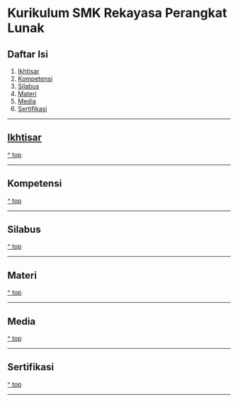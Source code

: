 <h1>Kurikulum SMK Rekayasa Perangkat Lunak</h1>

<h2 id="daftar-isi">Daftar Isi</h2>

<ol>
  <li><a href="#ikhtisar" title="Ikhtisar">Ikhtisar</li>
  <li><a href="#kompetensi" title="Kompetensi">Kompetensi</li>
  <li><a href="#silabus" title="Silabus">Silabus</li>
  <li><a href="#materi" title="Materi">Materi</li>
  <li><a href="#media" title="Materi">Media</li>
  <li><a href="#sertifikasi" title="Sertifikasi">Sertifikasi</li>
</ol>

<hr>

<h2 id="Ikhtisar">Ikhtisar</h2>

<a href="#daftar-isi" title="^ top">^ top</a>

<hr>

<h2 id="kompetensi">Kompetensi</h2>

<a href="#daftar-isi" title="^ top">^ top</a>

<hr>

<h2 id="silabus">Silabus</h2>

<a href="#daftar-isi" title="^ top">^ top</a>

<hr>

<h2 id="materi">Materi</h2>

<a href="#daftar-isi" title="^ top">^ top</a>

<hr>

<h2 id="media">Media</h2>

<a href="#daftar-isi" title="^ top">^ top</a>

<hr>

<h2 id="sertifikasi">Sertifikasi</h2>

<a href="#daftar-isi" title="^ top">^ top</a>

<hr>
